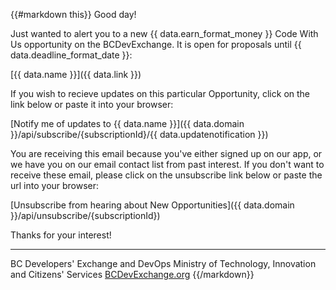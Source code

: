 {{#markdown this}}
Good day!

Just wanted to alert you to a new {{ data.earn_format_money }} Code With Us opportunity on the BCDevExchange. It is open for proposals until {{ data.deadline_format_date }}:

   [{{ data.name }}]({{ data.link }})

If you wish to recieve updates on this particular Opportunity, click on the link below or paste it into your browser:

   [Notify me of updates to {{ data.name }}]({{ data.domain }}/api/subscribe/{subscriptionId}/{{ data.updatenotification }})

You are receiving this email because you've either signed up on our app, or we have you on our email contact list from past interest. If you don't want to receive these email, please click on the unsubscribe link below or paste the url into your browser:

   [Unsubscribe from hearing about New Opportunities]({{ data.domain }}/api/unsubscribe/{subscriptionId})

Thanks for your interest!

-----------------------------
BC Developers' Exchange and DevOps
Ministry of Technology, Innovation and Citizens' Services
[BCDevExchange.org](http://bcdevexchange.org)
{{/markdown}}
